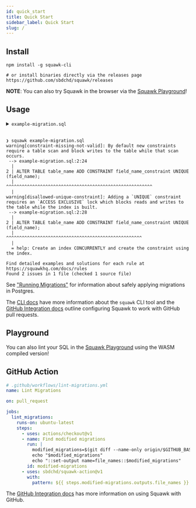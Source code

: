 ```yaml
---
id: quick_start
title: Quick Start
sidebar_label: Quick Start
slug: /
---
```


## Install

```shell
npm install -g squawk-cli

# or install binaries directly via the releases page
https://github.com/sbdchd/squawk/releases
```

**NOTE**: You can also try Squawk in the browser via the [Squawk Playground](https://play.squawkhq.com)!

## Usage

<details><summary><code>example-migration.sql</code></summary>

<br/>

```bash
# create example SQL migration
cat <<EOF > example-migration.sql
BEGIN;
ALTER TABLE table_name ADD CONSTRAINT field_name_constraint UNIQUE (field_name);
COMMIT;
EOF

# lint with squawk
squawk example-migration.sql
```

</details>

<br/>

```
❯ squawk example-migration.sql
warning[constraint-missing-not-valid]: By default new constraints require a table scan and block writes to the table while that scan occurs.
 --> example-migration.sql:2:24
  |
2 | ALTER TABLE table_name ADD CONSTRAINT field_name_constraint UNIQUE (field_name);
  |                        ^^^^^^^^^^^^^^^^^^^^^^^^^^^^^^^^^^^^^^^^^^^^^^^^^^^^^^^^
  |
warning[disallowed-unique-constraint]: Adding a `UNIQUE` constraint requires an `ACCESS EXCLUSIVE` lock which blocks reads and writes to the table while the index is built.
 --> example-migration.sql:2:28
  |
2 | ALTER TABLE table_name ADD CONSTRAINT field_name_constraint UNIQUE (field_name);
  |                            ^^^^^^^^^^^^^^^^^^^^^^^^^^^^^^^^^^^^^^^^^^^^^^^^^^^^
  |
  = help: Create an index CONCURRENTLY and create the constraint using the index.

Find detailed examples and solutions for each rule at https://squawkhq.com/docs/rules
Found 2 issues in 1 file (checked 1 source file)
```

See ["Running Migrations"](./safe_migrations.md#safety-requirements) for information about safely applying migrations in Postgres.

The [CLI docs](./cli.md) have more information about the `squawk` CLI tool and the [GitHub Integration docs](./github_app.md) outline configuring Squawk to work with GitHub pull requests.

## Playground

You can also lint your SQL in the [Squawk Playground](https://play.squawkhq.com) using the WASM compiled version!

## GitHub Action

```yml
# .github/workflows/lint-migrations.yml
name: Lint Migrations

on: pull_request

jobs:
  lint_migrations:
    runs-on: ubuntu-latest
    steps:
      - uses: actions/checkout@v1
      - name: Find modified migrations
        run: |
          modified_migrations=$(git diff --name-only origin/$GITHUB_BASE_REF...origin/$GITHUB_HEAD_REF 'migrations/*.sql')
          echo "$modified_migrations"
          echo "::set-output name=file_names::$modified_migrations"
        id: modified-migrations
      - uses: sbdchd/squawk-action@v1
        with:
          pattern: ${{ steps.modified-migrations.outputs.file_names }}
```

The [GitHub Integration docs](./github_app.md) has more information on using Squawk with GitHub.
